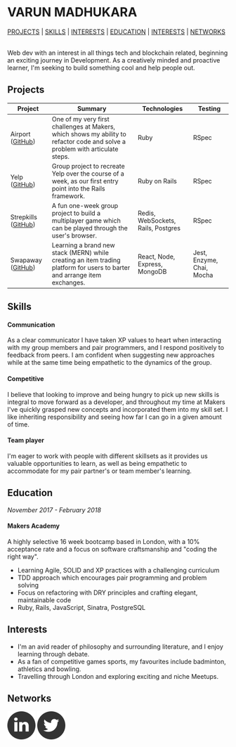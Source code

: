 # VARUN MADHUKARA

<a href="#projects">PROJECTS</a> |
<a href="#skills">SKILLS</a> |
<a href="#skills">INTERESTS</a> |
<a href="#education">EDUCATION</a> |
<a href="#interests">INTERESTS</a> |
<a href="#networks">NETWORKS</a>
<br><br>

Web dev with an interest in all things tech and blockchain related, beginning an exciting journey in Development. As a creatively minded and proactive learner, I'm seeking to build something cool and help people out.

## Projects
| Project | Summary | Technologies | Testing
| ------ | ------ |  ------ |  ------ |
| Airport ([GitHub](https://github.com/VarunCodes/airport_challenge))| One of my very first challenges at Makers, which shows my ability to refactor code and solve a problem with articulate steps. | Ruby | RSpec|
| Yelp ([GitHub](https://github.com/VarunCodes/rails-yelp))| Group project to recreate Yelp over the course of a week, as our first entry point into the Rails framework. | Ruby on Rails | RSpec
| Strepkills ([GitHub](https://github.com/VarunCodes/mmog))| A fun one-week group project to build a multiplayer game which can be played through the user's browser. | Redis, WebSockets, Rails, Postgres | RSpec |
| Swapaway ([GitHub](https://github.com/Mnargh/Swapaway))| Learning a brand new stack (MERN) while creating an item trading platform for users to barter and arrange item exchanges. | React, Node, Express, MongoDB | Jest, Enzyme, Chai, Mocha

## Skills

#### Communication
As a clear communicator I have taken XP values to heart when interacting with my group members and pair programmers, and I respond positively to feedback from peers. I am confident when suggesting new approaches while at the same time being empathetic to the dynamics of the group.

#### Competitive
I believe that looking to improve and being hungry to pick up new skills is integral to move forward as a developer, and throughout my time at Makers I've quickly grasped new concepts and incorporated them into my skill set. I like inheriting responsibility and seeing how far I can go in a given amount of time.

#### Team player

I'm eager to work with people with different skillsets as it provides us valuable opportunities to learn, as well as being empathetic to accommodate for my pair partner's or team member's learning.

## Education

*November 2017 - February 2018*

#### Makers Academy
A highly selective 16 week bootcamp based in London, with a 10% acceptance rate and a focus on software craftsmanship and "coding the right way".
* Learning Agile, SOLID and XP practices with a challenging curriculum
* TDD approach which encourages pair programming and problem solving
* Focus on refactoring with DRY principles and crafting elegant, maintainable code
* Ruby, Rails, JavaScript, Sinatra, PostgreSQL

## Interests
* I'm an avid reader of philosophy and surrounding literature, and I enjoy learning through debate.
* As a fan of competitive games sports, my favourites include badminton, athletics and bowling.
* Travelling through London and exploring exciting and niche Meetups.

## Networks

[![github](https://raw.githubusercontent.com/VarunCodes/CV/master/icons/if_linked_in_online_social_media_734393.png)][1]
[![github](https://raw.githubusercontent.com/VarunCodes/CV/master/icons/if_twitter_online_social_media_734367.png)][2]

[1]: https://www.linkedin.com/in/varun-madhukara-45567b157/
[2]: https://twitter.com/varunhimself
